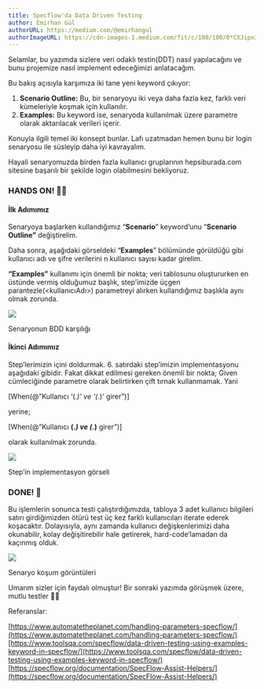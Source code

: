 ```yaml
---
title: Specflow'da Data Driven Testing
author: Emirhan Gül
authorURL: https://medium.com/@emirhangul
authorImageURL: https://cdn-images-1.medium.com/fit/c/100/100/0*CXJipn3sw25aGRZP.jpg
---
```


Selamlar, bu yazımda sizlere veri odaklı testin(DDT) nasıl yapılacağını ve bunu projemize nasıl implement edeceğimizi anlatacağım.

Bu bakış açısıyla karşımıza iki tane yeni keyword çıkıyor:

1.  **Scenario Outline:** Bu, bir senaryoyu iki veya daha fazla kez, farklı veri kümeleriyle koşmak için kullanılır.
2.  **Examples:** Bu keyword ise, senaryoda kullanılmak üzere parametre olarak aktarılacak verileri içerir.

Konuyla ilgili temel iki konsept bunlar. Lafı uzatmadan hemen bunu bir login senaryosu ile süsleyip daha iyi kavrayalım.

Hayali senaryomuzda birden fazla kullanıcı gruplarının hepsiburada.com sitesine başarılı bir şekilde login olabilmesini bekliyoruz.

### HANDS ON! 👩‍💻

#### İlk Adımımız

Senaryoya başlarken kullandığımız “**Scenario**” keyword’unu “**Scenario Outline”** değiştirelim.

Daha sonra, aşağıdaki görseldeki “**Examples**” bölümünde görüldüğü gibi kullanıcı adı ve şifre verilerini n kullanıcı sayısı kadar girelim.

**“Examples”** kullanımı için önemli bir nokta; veri tablosunu oluştururken en üstünde vermiş olduğumuz başlık, step’imizde üçgen parantezle(<kullanıcıAdı>) parametreyi alırken kullandığımız başlıkla aynı olmak zorunda.

![](https://cdn-images-1.medium.com/max/1600/1*XdO4usDw9P6VMq8bTA0JKw.png)

Senaryonun BDD karşılığı

#### İkinci Adımımız

Step’lerimizin içini doldurmak. 6. satırdaki step’imizin implementasyonu aşağıdaki gibidir. Fakat dikkat edilmesi gereken önemli bir nokta; Given cümleciğinde parametre olarak belirtirken çift tırnak kullanmamak. Yani

[When(@”Kullanıcı ‘(.*)’ ve ‘(.*)' girer”)]

yerine;

[When(@”Kullanıcı **(.*) ve (.*)** girer”)]

olarak kullanılmak zorunda.

![](https://cdn-images-1.medium.com/max/1600/1*DN53tzuHxq0abqGiUN2mng.png)

Step’in implementasyon görseli

### DONE! 💪

Bu işlemlerin sonunca testi çalıştırdığımızda, tabloya 3 adet kullanıcı bilgileri satırı girdiğimizden ötürü test üç kez farklı kullanıcıları iterate ederek koşacaktır. Dolayısıyla, aynı zamanda kullanıcı değişkenlerimizi daha okunabilir, kolay değişitirebilir hale getirerek, hard-code’lamadan da kaçınmış olduk.

![](https://cdn-images-1.medium.com/max/2400/1*fjKMqFC4rf09OZJOd8VgLg.gif)

Senaryo koşum görüntüleri

Umarım sizler için faydalı olmuştur! Bir sonraki yazımda görüşmek üzere, mutlu testler 🤘🏼

Referanslar:

[https://www.automatetheplanet.com/handling-parameters-specflow/](https://www.automatetheplanet.com/handling-parameters-specflow/)[https://www.toolsqa.com/specflow/data-driven-testing-using-examples-keyword-in-specflow/](https://www.toolsqa.com/specflow/data-driven-testing-using-examples-keyword-in-specflow/)  
[https://specflow.org/documentation/SpecFlow-Assist-Helpers/](https://specflow.org/documentation/SpecFlow-Assist-Helpers/)
